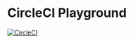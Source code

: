# CircleCI Playground

[![CircleCI](https://circleci.com/gh/shirotter/circleci-playground.svg?style=svg)](https://circleci.com/gh/shirotter/circleci-playground)
